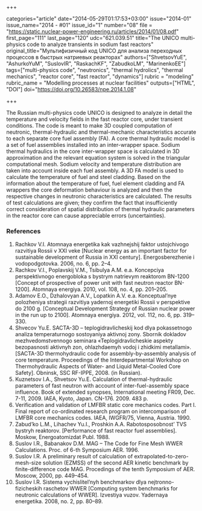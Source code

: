 +++

categories="article"
date="2014-05-29T01:17:53+03:00"
issue="2014-01"
issue_name="2014 - #01"
issue_id="1"
number="08"
file = "https://static.nuclear-power-engineering.ru/articles/2014/01/08.pdf"
first_page="111"
last_page="120"
udc="621.039.51"
title="The UNICO multi-physics code to analyze transients in sodium fast reactors"
original_title="Мультифизичный код UNICO для анализа переходных процессов в быстрых натриевых реакторах"
authors=["ShvetsovYuE", "AshurkoYuM", "SuslovIR", "RaskachKF", "ZabudkoLM", "MarinenkoEE"]
tags=["multi-physics code", "neutronics", "thermal hydrolics", "thermal mechanics", "reactor core", "fast reactor", "dynamics"]
rubric = "modeling"
rubric_name = "Modelling processes at nuclear facilities"
outputs=["HTML", "DOI"]
doi="https://doi.org/10.26583/npe.2014.1.08"

+++

The Russian multi-physics code UNICO is designed to analyze in detail the temperature and velocity fields in the fast reactor core, under transient conditions. The code is meant to make 3D coupled computation of neutronic, thermal-hydraulic and thermal-mechanic characteristics accurate to each separate core fuel assembly (FA). A core thermal hydraulic model is a set of fuel assemblies installed into an inter-wrapper space. Sodium thermal hydraulics in the core inter-wrapper space is calculated in 3D approximation and the relevant equation system is solved in the triangular computational mesh. Sodium velocity and temperature distribution are taken into account inside each fuel assembly. A 3D FA model is used to calculate the temperature of fuel and steel cladding. Based on the information about the temperature of fuel, fuel element cladding and FA wrappers the core deformation behaviour is analyzed and then the respective changes in neutronic characteristics are calculated. The results of test calculations are given; they confirm the fact that insufficiently correct consideration of spatial distribution of thermal hydraulic parameters in the reactor core can cause appreciable errors (uncertainties).

### References

1. Rachkov V.I. Atomnaya energetika kak vazhnejshij faktor ustojchivogo razvitiya Rossii v XXI veke [Nuclear energy as an important factor for sustainable development of Russia in XXI century]. Energosberezhenie i vodopodgotovka. 2006, no. 6, pp. 2–4.
2. Rachkov V.I., Poplavskij V.M., Tsibulya A.M. e.a. Koncepciya perspektivnogo energobloka s bystrym natrievym reaktorom BN-1200 [Concept of prospective of power unit with fast neutron reactor BN-1200]. Atomnaya energiya. 2010, vol. 108, no. 4, pp. 201–205.
3. Adamov E.O., Dzhalovyan A.V., Lopatkin A.V. e.a. Konceptual’nye polozheniya strategii razvitiya yadernoj energetiki Rossii v perspektive do 2100 g. [Conceptual Development Strategy of Russian nuclear power in the run up to 2100]. Atomnaya energiya. 2012, vol. 112, no. 6, pp. 319–330.
4. Shvecov Yu.E. SACTA-3D – teplogidravlicheskij kod dlya pokassetnogo analiza temperaturnogo sostoyaniya aktivnoj zony. Sbornik dokladov mezhvedomstvennogo seminara «Teplogidravlicheskie aspekty bezopasnosti aktivnyh zon, ohlazhdaemyh vodoj i zhidkimi metallami». [SACTA-3D thermohydraulic code for assembly-by-assembly analysis of core temperature. Proceedings of the Interdepartmental Workshop on Thermohydraulic Aspects of Water- and Liquid Metal-Cooled Core Safety]. Obninsk, SSC RF-IPPE, 2008. (in Russian).
5. Kuznetsov I.A., Shvetsov Yu.E. Calculation of thermal-hydraulic parameters of fast neutron with account of inter-fuel-assembly space influence. Book of extended synopses, International meeting FR09, Dec. 7-11, 2009. IAEA, Kyoto, Japan. CN-176. 2009. 483 p.
6. Verification and validation of LMFBR static core mechanics codes. Part I. Final report of co-ordinated research program on intercomparison of LMFBR core mechanics codes. IAEA, IWGFR/75, Vienna, Austria. 1990.
7. Zabud’ko L.M., Lihachev Yu.I., Proshkin A.A. Rabotosposobnost’ TVS bystryh reaktorov. [Performance of fast reactor fuel assemblies]. Moskow, Energoatomizdat Publ. 1988.
8. Suslov I.R., Babanakov D.M. MAG – The Code for Fine Mesh WWER Calculations. Proc. of 6-th Symposium AER. 1996.
9. Suslov I.R. A preliminary result of calculation of extrapolated-to-zero-mesh-size solution (EZMSS) of the second AER kinetic benchmark by finite-difference code MAG. Procedings of the tenth Symposium of AER. Moscow, 2000, pp. 449–454.
10. Suslov I.R. Sistema vychislitel’nyh benchmarkov dlya nejtronno-fizicheskih raschetov WWER [Computing system benchmarks for neutronic calculations of WWER]. Izvestiya vuzov. Yadernaya energetika. 2008, no. 2, pp. 80–89.